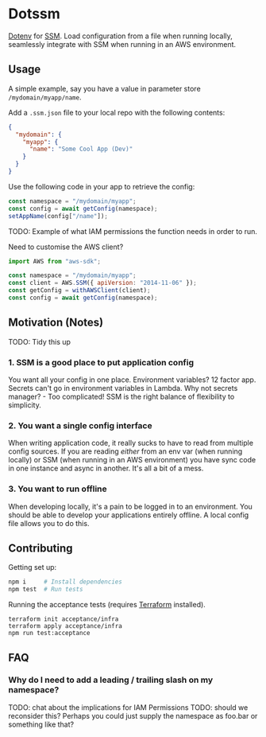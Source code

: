 # Dotssm

[Dotenv](https://www.npmjs.com/package/dotenv) for [SSM](https://docs.aws.amazon.com/systems-manager/latest/userguide/systems-manager-parameter-store.html).
Load configuration from a file when running locally,
seamlessly integrate with SSM when running in an AWS environment.

## Usage

A simple example, say you have a value in parameter store `/mydomain/myapp/name`.

Add a `.ssm.json` file to your local repo with the following contents:

```json
{
  "mydomain": {
    "myapp": {
      "name": "Some Cool App (Dev)"
    }
  }
}
```

Use the following code in your app to retrieve the config:

```js
const namespace = "/mydomain/myapp";
const config = await getConfig(namespace);
setAppName(config["/name"]);
```

TODO: Example of what IAM permissions the function needs in order to run.

Need to customise the AWS client?

```js
import AWS from "aws-sdk";

const namespace = "/mydomain/myapp";
const client = AWS.SSM({ apiVersion: "2014-11-06" });
const getConfig = withAWSClient(client);
const config = await getConfig(namespace);
```

## Motivation (Notes)

TODO: Tidy this up

### 1. SSM is a good place to put application config

You want all your config in one place.
Environment variables? 12 factor app.
Secrets can't go in environment variables in Lambda.
Why not secrets manager? - Too complicated!
SSM is the right balance of flexibility to simplicity.

### 2. You want a single config interface

When writing application code, it really sucks to have
to read from multiple config sources.
If you are reading _either_ from an env var (when running locally)
or SSM (when running in an AWS environment) you have sync code
in one instance and async in another. It's all a bit of a mess.

### 3. You want to run offline

When developing locally, it's a pain to be logged in to an environment.
You should be able to develop your applications entirely offline.
A local config file allows you to do this.

## Contributing

Getting set up:

```sh
npm i     # Install dependencies
npm test  # Run tests
```

Running the acceptance tests (requires [Terraform](https://www.terraform.io/) installed).

```
terraform init acceptance/infra
terraform apply acceptance/infra
npm run test:acceptance
```

## FAQ

### Why do I need to add a leading / trailing slash on my namespace?

TODO: chat about the implications for IAM Permissions
TODO: should we reconsider this? Perhaps you could just supply the namespace as foo.bar or something like that?
